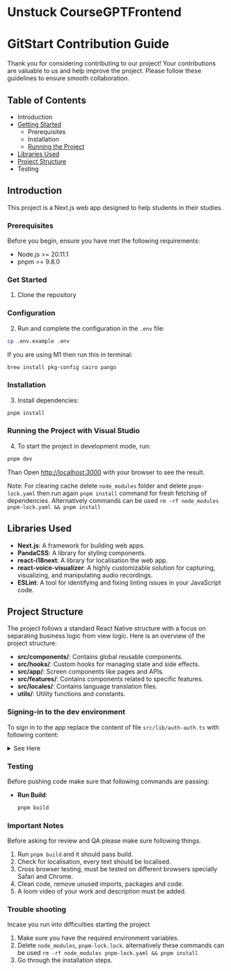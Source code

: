 # Unstuck CourseGPTFrontend

# GitStart Contribution Guide

Thank you for considering contributing to our project! Your contributions are valuable to us and help improve the project. Please follow these guidelines to ensure smooth collaboration.

## Table of Contents

- Introduction
- [Getting Started](#get-started)
  - Prerequisites
  - Installation
  - [Running the Project](#running-the-project)
- [Libraries Used](#libraries-used)
- [Project Structure](#project-structure)
- Testing

## Introduction

This project is a Next.js web app designed to help students in their studies.

### Prerequisites

Before you begin, ensure you have met the following requirements:

- Node.js >= 20.11.1
- pnpm >= 9.8.0



### Get Started

1. Clone the repository

### Configuration

2. Run and complete the configuration in the `.env` file:

```sh
cp .env.example .env
```

If you are using M1 then run this in terminal:

```sh
brew install pkg-config cairo pango
```

### Installation

3. Install dependencies:

```sh
pnpm install
```

### Running the Project with Visual Studio

4. To start the project in development mode, run:

```sh
pnpm dev
```

Than Open [http://localhost:3000](http://localhost:3000) with your browser to see the result.

Note: For clearing cache delete `node_modules` folder and delete `pnpm-lock.yaml` then run again `pnpm install` command for fresh fetching of dependencies. 
Alternatively commands can be used `rm -rf node_modules pnpm-lock.yaml && pnpm install`


## Libraries Used

- **Next.js**: A framework for building web apps.
- **PandaCSS**: A library for styling components.
- **react-i18next**: A library for localisation the web app.
- **react-voice-visualizer**: A highly customizable solution for capturing, visualizing, and manipulating audio recordings.
- **ESLint**: A tool for identifying and fixing linting issues in your JavaScript code.

## Project Structure

The project follows a standard React Native structure with a focus on separating business logic from view logic. Here is an overview of the project structure:

- **src/components/**: Contains global reusable components.
- **src/hooks/**: Custom hooks for managing state and side effects.
- **src/app/**: Screen components like pages and APIs.
- **src/features/**: Contains components related to specific features.
- **src/locales/**: Contains language translation files.
- **utils/**: Utility functions and constants.


### Signing-in to the dev environment 

To sign in to the app replace the content of file `src/lib/auth-auth.ts` with following content:

<details>
<summary>See Here</summary>

  ```typescript
// src/lib/auth-auth.ts
import { AuthService } from '@/features/auth/services/auth-services';
import { NextAuthOptions } from 'next-auth';
import GoogleProvider from 'next-auth/providers/google';
import CredentialsProvider from 'next-auth/providers/credentials';
import { JWT } from 'next-auth/jwt';
import { ImpersonateResponse, SignInOauthResponse } from '@/features/auth/types/auth-service-types';
import * as Sentry from '@sentry/nextjs';
import AppleProvider from 'next-auth/providers/apple';
// Assuming environment variables are used for sensitive information
const clientId = '1039974389462-g6s4vg1eu0cnr5g9mb0p4ffnmkv8ffvh.apps.googleusercontent.com';
const clientSecret = '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';
// Define interfaces for better type checking and readability
interface SignInResponse {
  session_token: string;
  user_id: string;
  name: string;
  email: string;
  image_url: string;
  is_onboarded: boolean;
  experiment_group?: string;
}
export const authOptions: NextAuthOptions = {
  callbacks: {
    jwt: async ({ token, user, account, trigger, session }) => {
      const customToken: JWT = token;
      if (trigger === 'update' && session?.is_onboarded) {
        customToken.is_onboarded = session?.is_onboarded;
      }
      if (trigger === 'signIn' && user.impersonated) {
        customToken.id = user.id;
        customToken.name = user.name;
        customToken.email = user.email;
        customToken.image = user.image;
        customToken.sessionToken = user.sessionToken;
        customToken.impersonated = user.impersonated;
        customToken.is_onboarded = user.is_onboarded;
        customToken.experiment_group = user.experiment_group;
      } else if (trigger === 'signIn' || trigger === 'signUp') {
        try {
          const res: SignInOauthResponse = await AuthService.signInOauth({
            provider: account!.provider as string,
            email: user.email || '',
            name: user.name || '',
            provider_user_id: user.id as string,
            image_url: user.image as string,
            provider_token: account?.id_token as string,
          });
          customToken.sessionToken = res.session_token;
          customToken.id = res.user_id;
          customToken.name = res.name;
          customToken.email = res.email;
          customToken.image = res.image_url;
          customToken.is_onboarded = res.is_onboarded;
          customToken.experiment_group = res.experiment_group;
        } catch (error) {
          console.error('Error in signInOauth callback:', error);
          Sentry.captureException(error);
          // Handle the error appropriately
        }
      }
      return customToken;
    },
    session: async ({ session, token }) => {
      if (token) {
        session.user.sessionToken = token.sessionToken;
        session.user.id = token.id;
        session.user.name = token.name;
        session.user.email = token.email;
        session.user.image = token.image;
        session.user.is_onboarded = token.is_onboarded;
        session.user.impersonated = token.impersonated;
        session.user.experiment_group = token.experiment_group;
      }
      return session;
    },
  },
  providers: [
    GoogleProvider({
      clientId,
      clientSecret,
    }),
    AppleProvider({
      clientId: `com.unstuckstudy.web`,
      clientSecret: `eyJhbGciOiJFUzI1NiIsImtpZCI6Ik5BR0I1MlZXUkoifQ.eyJpc3MiOiIyWktFS0wzNEozIiwiaWF0IjoxNzMyMTMwNDA3LjYxNCwiZXhwIjoxNzQ3NjgyNDA4LCJhdWQiOiJodHRwczovL2FwcGxlaWQuYXBwbGUuY29tIiwic3ViIjoiY29tLnVuc3R1Y2tzdHVkeS53ZWIifQ.QIv43PYHUdwGR4t0PTRCjJkBTucPohVM_z26zgrYQF4DAMiUsra4yCmsUpTAhhKG1nZjx2NUJMiF3X6YKJt_hg`,
    }),
    CredentialsProvider({
      name: 'Impersonate',
      credentials: {
        user_id: { label: 'User ID to impersonate', type: 'text' },
        login_secret: { label: 'Login Secret', type: 'text' },
      },
      authorize: async credentials => {
        try {
          const res: ImpersonateResponse = await AuthService.impersonate({
            user_id: credentials?.user_id as string,
            login_secret: credentials?.login_secret as string,
          });
          return {
            id: res.user_id,
            name: res.name,
            sessionToken: res.session_token,
            email: res.email,
            image: res.image_url,
            is_onboarded: true,
            impersonated: true,
          };
        } catch (error) {
          console.error('Error in impersonate callback:', error);
          return null;
        }
      },
    }),
  ],
  cookies: {
    pkceCodeVerifier: {
      name: 'next-auth.pkce.code_verifier',
      options: {
        httpOnly: true,
        sameSite: 'none',
        path: '/',
        // secure: process.env.NODE_ENV === 'production',
        secure: false,
      },
    },
  },
  secret: process.env.NEXTAUTH_SECRET,
  session: {
    maxAge: 30 * 24 * 60 * 60, // 30 days
    strategy: 'jwt',
  },
};
```

</details>


### Testing

Before pushing code make sure that following commands are passing:

- **Run Build**:

  ```sh
  pnpm build
  ```

### Important Notes

Before asking for review and QA please make sure following things.

1. Run `pnpm build` and it should pass build.
2. Check for localisation, every text should be localised.
3. Cross browser testing, must be tested on different browsers specially Safari and Chrome.
4. Clean code, remove unused imports, packages and code.
5. A loom video of your work and description must be added.

### Trouble shooting

Incase you run into difficulties starting the project

1. Make sure you have the required environment variables.
2. Delete `node_modules`, `pnpm-lock.lock`. alternatively these commands can be used `rm -rf node_modules pnpm-lock.yaml && pnpm install`
3. Go through the installation steps.

